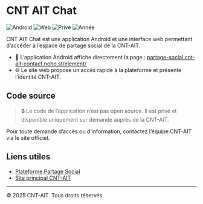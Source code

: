 # CNT AIT Chat

![Android](https://img.shields.io/badge/Plateforme-Android-red?logo=android)
![Web](https://img.shields.io/badge/Interface-Web-red?logo=google-chrome)
![Privé](https://img.shields.io/badge/Code-Priv%C3%A9-important?logo=lock)
![Année](https://img.shields.io/badge/Ann%C3%A9e-2025-d32f2f)

CNT AIT Chat est une application Android et une interface web permettant d’accéder à l’espace de partage social de la CNT-AIT.

- 📱 L’application Android affiche directement la page : [partage-social.cnt-ait-contact.noho.st/element/](https://partage-social.cnt-ait-contact.noho.st/element/)
- 🌐 Le site web propose un accès rapide à la plateforme et présente l’identité CNT-AIT.

## Code source
> 🔒 Le code de l’application n’est pas open source. Il est privé et disponible uniquement sur demande auprès de la CNT-AIT.

Pour toute demande d’accès ou d’information, contactez l’équipe CNT-AIT via le site officiel.

## Liens utiles
- [Plateforme Partage Social](https://partage-social.cnt-ait-contact.noho.st/element/)
- [Site principal CNT-AIT](https://cnt-ait-contact.noho.st)

---
© 2025 CNT-AIT. Tous droits réservés.
